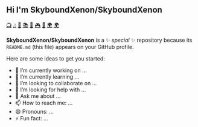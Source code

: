 ## Hi I'm SkyboundXenon/SkyboundXenon
<a href="https://www.youtube.com/@SkyboundXenon2?sub_confirmation=1" target="_blank">📺</a>&nbsp;<a href="#" target="_blank">🎶</a>&nbsp;<a href="#" target="_blank">🔴</a>&nbsp;<a href="#" target="_blank">📚</a>&nbsp;<a href="#" target="_blank">🍳</a>&nbsp;<a href="#" target="_blank">🎮</a>&nbsp;<a href="#" target="_blank">🎥</a>&nbsp;<a href="#" target="_blank">🌍</a>&nbsp;<a href="https://bsky.app/profile/skyboundxenon.bsky.social" target="_blank">🌍</a><br><br>
**SkyboundXenon/SkyboundXenon** is a ✨ _special_ ✨ repository because its `README.md` (this file) appears on your GitHub profile.

Here are some ideas to get you started:

- 🔭 I’m currently working on ...
- 🌱 I’m currently learning ...
- 👯 I’m looking to collaborate on ...
- 🤔 I’m looking for help with ...
- 💬 Ask me about ...
- 📫 How to reach me: ...
- 😄 Pronouns: ...
- ⚡ Fun fact: ...
